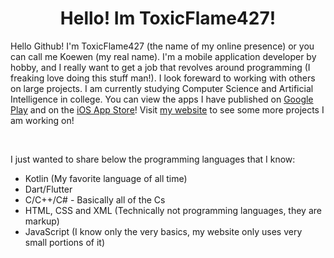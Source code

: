 <h1 align="center">Hello! Im ToxicFlame427!</h1>
<p>
Hello Github! I'm ToxicFlame427 (the name of my online presence) or you can call me Koewen (my real name). I'm a mobile application developer by hobby, and I really want to get a job that revolves around programming (I freaking love doing this stuff man!). I look foreward to working with others on large projects. I am currently studying Computer Science and Artificial Intelligence in college.
You can view the apps I have published on <a href="https://play.google.com/store/search?q=ToxicFlame427&c=apps&hl=en">Google Play</a> and on the <a href="https://apps.apple.com/us/developer/koewen-hoffman/id1640324631">iOS App Store</a>!
Visit <a href="https://toxicflame427.xyz">my website</a> to see some more projects I am working on!
</p>
<br>
<p>I just wanted to share below the programming languages that I know:</p>
<ul>
  <li>Kotlin (My favorite language of all time)</li>
  <li>Dart/Flutter</li>
  <li>C/C++/C# - Basically all of the Cs</li>
  <li>HTML, CSS and XML (Technically not programming languages, they are markup)</li>
  <li>JavaScript (I know only the very basics, my website only uses very small portions of it)</li>
</ul>
